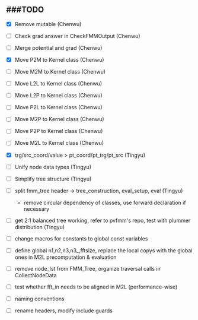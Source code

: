 ###TODO
-------------

- [x] Remove mutable (Chenwu)
- [ ] Check grad answer in CheckFMMOutput (Chenwu)
- [ ] Merge potential and grad (Chenwu)
- [x] Move P2M to Kernel class (Chenwu)
- [ ] Move M2M to Kernel class (Chenwu)
- [ ] Move L2L to Kernel class (Chenwu)
- [ ] Move L2P to Kernel class (Chenwu)
- [ ] Move P2L to Kernel class (Chenwu)
- [ ] Move M2P to Kernel class (Chenwu)
- [ ] Move P2P to Kernel class (Chenwu)
- [ ] Move M2L to Kernel class (Chenwu)
- [x] trg/src_coord/value > pt_coord/pt_trg/pt_src (Tingyu)
- [ ] Unify node data types (Tingyu)
- [ ] Simplify tree structure (Tingyu)
- [ ] split fmm_tree header -> tree_construction, eval_setup, eval (Tingyu)
  - remove circular dependency of classes, use forward declaration if necessary
- [ ] get 2:1 balanced tree working, refer to pvfmm's repo, test with plummer distribution (Tingyu)

- [ ] change macros for constants to global const variables
- [ ] define global n1,n2,n3,n3\_,fftsize, replace the local copys with the global ones in M2L precomputation & evaluation
- [ ] remove node_lst from FMM_Tree, organize traversal calls in CollectNodeData
- [ ] test whether fft_in needs to be aligned in M2L (performance-wise)
- [ ] naming conventions
- [ ] rename headers, modify include guards
